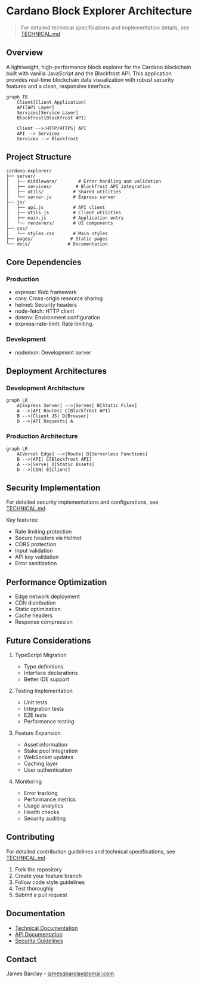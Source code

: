 # Cardano Block Explorer Architecture

> For detailed technical specifications and implementation details, see [TECHNICAL.md](/docs/TECHNICAL.md)

## Overview

A lightweight, high-performance block explorer for the Cardano blockchain built with vanilla JavaScript and the Blockfrost API. This application provides real-time blockchain data visualization with robust security features and a clean, responsive interface.

```mermaid
graph TB
    Client[Client Application]
    API[API Layer]
    Services[Service Layer]
    Blockfrost[Blockfrost API]

    Client -->|HTTP/HTTPS| API
    API --> Services
    Services --> Blockfrost
```

## Project Structure

```
cardano-explorer/
├── server/
│   ├── middleware/        # Error handling and validation
│   ├── services/         # Blockfrost API integration
│   ├── utils/           # Shared utilities
│   └── server.js        # Express server
├── js/
│   ├── api.js           # API client
│   ├── utils.js         # Client utilities
│   ├── main.js          # Application entry
│   └── renderers/       # UI components
├── css/
│   └── styles.css       # Main styles
├── pages/              # Static pages
└── docs/              # Documentation
```

## Core Dependencies

### Production

- express: Web framework
- cors: Cross-origin resource sharing
- helmet: Security headers
- node-fetch: HTTP client
- dotenv: Environment configuration
- express-rate-limit: Rate limiting.

### Development

- nodemon: Development server

## Deployment Architectures

### Development Architecture

```mermaid
graph LR
    A[Express Server] -->|Serves| B[Static Files]
    A -->|API Routes| C[Blockfrost API]
    B -->|Client JS| D[Browser]
    D -->|API Requests| A
```

### Production Architecture

```mermaid
graph LR
    A[Vercel Edge] -->|Route| B[Serverless Functions]
    B -->|API| C[Blockfrost API]
    A -->|Serve| D[Static Assets]
    D -->|CDN| E[Client]
```

## Security Implementation

For detailed security implementations and configurations, see [TECHNICAL.md](/docs/TECHNICAL.md#security-best-practices)

Key features:

- Rate limiting protection
- Secure headers via Helmet
- CORS protection
- Input validation
- API key validation
- Error sanitization

## Performance Optimization

- Edge network deployment
- CDN distribution
- Static optimization
- Cache headers
- Response compression

## Future Considerations

1. TypeScript Migration

   - Type definitions
   - Interface declarations
   - Better IDE support

2. Testing Implementation

   - Unit tests
   - Integration tests
   - E2E tests
   - Performance testing

3. Feature Expansion

   - Asset information
   - Stake pool integration
   - WebSocket updates
   - Caching layer
   - User authentication

4. Monitoring
   - Error tracking
   - Performance metrics
   - Usage analytics
   - Health checks
   - Security auditing

## Contributing

For detailed contribution guidelines and technical specifications, see [TECHNICAL.md](/docs/TECHNICAL.md#contributing-guidelines)

1. Fork the repository
2. Create your feature branch
3. Follow code style guidelines
4. Test thoroughly
5. Submit a pull request

## Documentation

- [Technical Documentation](/docs/TECHNICAL.md)
- [API Documentation](/docs/API.md)
- [Security Guidelines](/docs/SECURITY.md)

## Contact

James Barclay - jamesqbarclay@gmail.com
